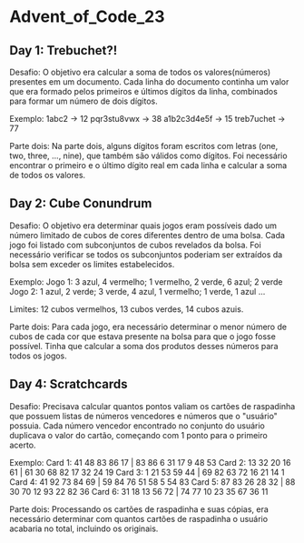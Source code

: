 # Advent_of_Code_23

## Day 1: Trebuchet?!
Desafio:
O objetivo era calcular a soma de todos os valores(números) presentes em um documento.
Cada linha do documento continha um valor que era formado pelos primeiros e últimos dígitos da linha, combinados para formar um número de dois dígitos.

Exemplo:
1abc2 -> 12
pqr3stu8vwx -> 38
a1b2c3d4e5f -> 15
treb7uchet -> 77

Parte dois:
Na parte dois, alguns dígitos foram escritos com letras (one, two, three, ..., nine), que também são válidos como dígitos.
Foi necessário encontrar  o primeiro e o último dígito real em cada linha e calcular a soma de todos os valores. 


## Day 2: Cube Conundrum
Desafio:
O objetivo era determinar quais jogos eram possíveis dado um número limitado de cubos de cores diferentes dentro de uma bolsa.
Cada jogo foi listado com subconjuntos de cubos revelados da bolsa.
Foi necessário verificar se todos os subconjuntos poderiam ser extraídos da bolsa sem exceder os limites estabelecidos.

Exemplo:
Jogo 1: 3 azul, 4 vermelho; 1 vermelho, 2 verde, 6 azul; 2 verde
Jogo 2: 1 azul, 2 verde; 3 verde, 4 azul, 1 vermelho; 1 verde, 1 azul
...

Limites:
12 cubos vermelhos, 13 cubos verdes, 14 cubos azuis.

Parte dois:
Para cada jogo, era necessário determinar o menor número de cubos de cada cor que estava presente na bolsa para que o jogo fosse possível.
Tinha que calcular a soma dos produtos desses números para todos os jogos.


## Day 4: Scratchcards
Desafio:
Precisava calcular quantos pontos valiam os cartões de raspadinha que possuem listas de números vencedores e números que o "usuário" possuia.
Cada número vencedor encontrado no conjunto do usuário duplicava o valor do cartão, começando com 1 ponto para o primeiro acerto.

Exemplo:
Card 1: 41 48 83 86 17 | 83 86 6 31 17 9 48 53
Card 2: 13 32 20 16 61 | 61 30 68 82 17 32 24 19
Card 3: 1 21 53 59 44 | 69 82 63 72 16 21 14 1
Card 4: 41 92 73 84 69 | 59 84 76 51 58 5 54 83
Card 5: 87 83 26 28 32 | 88 30 70 12 93 22 82 36
Card 6: 31 18 13 56 72 | 74 77 10 23 35 67 36 11

Parte dois:
Processando os cartões de raspadinha e suas cópias, era necessário determinar com quantos cartões de raspadinha o usuário acabaria no total, incluindo os originais.


